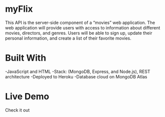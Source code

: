 # myFlix

This API is the server-side component of a “movies” web application. The web application will provide users with access to information about different movies, directors, and genres.
Users will be able to sign up, update their personal information, and create a list of their favorite movies.

# Built With

-JavaScript and HTML
-Stack: (MongoDB, Express, and Node.js), REST architecture
-Deployed to Heroku
-Database cloud on MongoDB Atlas

# Live Demo

Check it out
